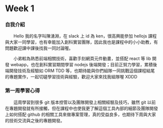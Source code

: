 # Week 1

### 自我介紹

　　Hello 我的名字叫陳湧淵，在 slack 上 id 為 ken，很高興能參加 hellojs 課程與大家一同學習，也有幸能加入創科實習團隊，因此我也是課程中的小小助教，有問題歡迎課中課後找我一同討論喔。
  
　　小弟較為熟悉前端相關技術，喜歡手刻網頁元件動畫，並搭配 react 等 lib 開發 webapp，也在創科實習期間學習 nodejs 後端開發；目前正努力學習，累積後端開發技術及經驗如 ORM TDD 等，也期待能與你們組隊一同挑戰這個課程結尾的專題實作，一起切磋學習技術與經驗，歡迎大家來找我組隊喔 XDDD

### 第一周學習心得

　　這周學習到很多 git 版本控管以及團隊開發上相關經驗及技巧，雖然 git 以前在專題開發就有所接觸，但在課程中也使我更了解這個工具內部的細節及團隊開發上如何搭配 github 的相關工具來做專案管理，真的受益良多，也期待下周與大家的技術交流與之後的專題開發。
